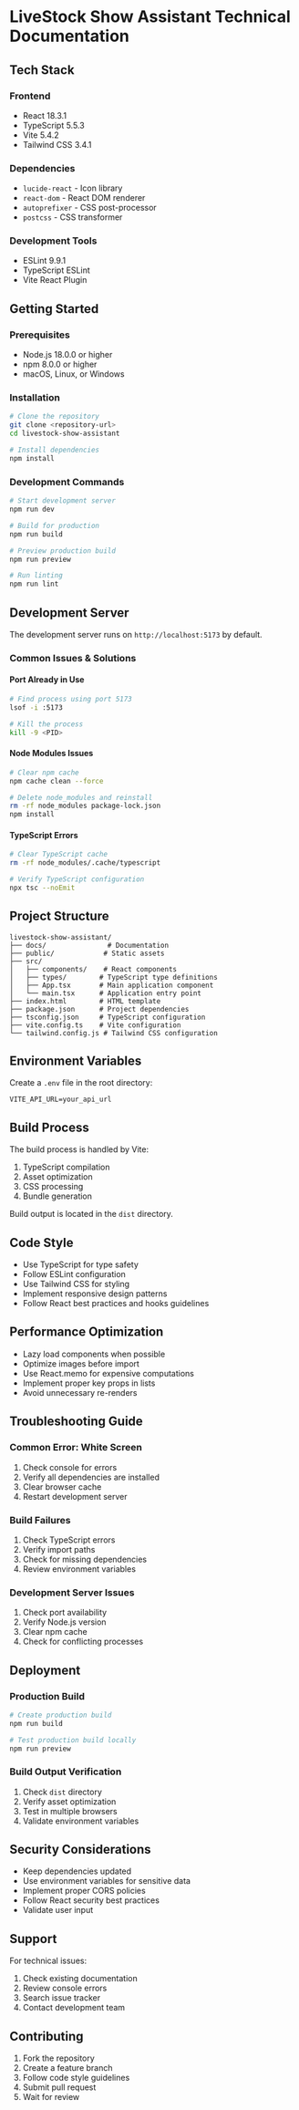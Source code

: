 # LiveStock Show Assistant Technical Documentation

## Tech Stack

### Frontend
- React 18.3.1
- TypeScript 5.5.3
- Vite 5.4.2
- Tailwind CSS 3.4.1

### Dependencies
- `lucide-react` - Icon library
- `react-dom` - React DOM renderer
- `autoprefixer` - CSS post-processor
- `postcss` - CSS transformer

### Development Tools
- ESLint 9.9.1
- TypeScript ESLint
- Vite React Plugin

## Getting Started

### Prerequisites
- Node.js 18.0.0 or higher
- npm 8.0.0 or higher
- macOS, Linux, or Windows

### Installation

```bash
# Clone the repository
git clone <repository-url>
cd livestock-show-assistant

# Install dependencies
npm install
```

### Development Commands

```bash
# Start development server
npm run dev

# Build for production
npm run build

# Preview production build
npm run preview

# Run linting
npm run lint
```

## Development Server

The development server runs on `http://localhost:5173` by default.

### Common Issues & Solutions

#### Port Already in Use
```bash
# Find process using port 5173
lsof -i :5173

# Kill the process
kill -9 <PID>
```

#### Node Modules Issues
```bash
# Clear npm cache
npm cache clean --force

# Delete node_modules and reinstall
rm -rf node_modules package-lock.json
npm install
```

#### TypeScript Errors
```bash
# Clear TypeScript cache
rm -rf node_modules/.cache/typescript

# Verify TypeScript configuration
npx tsc --noEmit
```

## Project Structure

```
livestock-show-assistant/
├── docs/               # Documentation
├── public/            # Static assets
├── src/
│   ├── components/    # React components
│   ├── types/        # TypeScript type definitions
│   ├── App.tsx       # Main application component
│   └── main.tsx      # Application entry point
├── index.html        # HTML template
├── package.json      # Project dependencies
├── tsconfig.json     # TypeScript configuration
├── vite.config.ts    # Vite configuration
└── tailwind.config.js # Tailwind CSS configuration
```

## Environment Variables

Create a `.env` file in the root directory:

```env
VITE_API_URL=your_api_url
```

## Build Process

The build process is handled by Vite:

1. TypeScript compilation
2. Asset optimization
3. CSS processing
4. Bundle generation

Build output is located in the `dist` directory.

## Code Style

- Use TypeScript for type safety
- Follow ESLint configuration
- Use Tailwind CSS for styling
- Implement responsive design patterns
- Follow React best practices and hooks guidelines

## Performance Optimization

- Lazy load components when possible
- Optimize images before import
- Use React.memo for expensive computations
- Implement proper key props in lists
- Avoid unnecessary re-renders

## Troubleshooting Guide

### Common Error: White Screen
1. Check console for errors
2. Verify all dependencies are installed
3. Clear browser cache
4. Restart development server

### Build Failures
1. Check TypeScript errors
2. Verify import paths
3. Check for missing dependencies
4. Review environment variables

### Development Server Issues
1. Check port availability
2. Verify Node.js version
3. Clear npm cache
4. Check for conflicting processes

## Deployment

### Production Build
```bash
# Create production build
npm run build

# Test production build locally
npm run preview
```

### Build Output Verification
1. Check `dist` directory
2. Verify asset optimization
3. Test in multiple browsers
4. Validate environment variables

## Security Considerations

- Keep dependencies updated
- Use environment variables for sensitive data
- Implement proper CORS policies
- Follow React security best practices
- Validate user input

## Support

For technical issues:
1. Check existing documentation
2. Review console errors
3. Search issue tracker
4. Contact development team

## Contributing

1. Fork the repository
2. Create a feature branch
3. Follow code style guidelines
4. Submit pull request
5. Wait for review